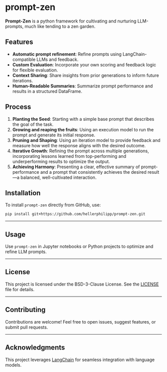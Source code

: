 # prompt-zen

**Prompt-Zen** is a python framework for cultivating and nurturing LLM-prompts, much like tending to a zen garden.

## Features

- **Automatic prompt refinement**: Refine prompts using LangChain-compatible LLMs and feedback.
- **Custom Evaluation**: Incorporate your own scoring and feedback logic for flexible evaluation.
- **Context Sharing**: Share insights from prior generations to inform future iterations.
- **Human-Readable Summaries**: Summarize prompt performance and results in a structured DataFrame.

## Process

1. **Planting the Seed**: Starting with a simple base prompt that describes the goal of the task.
2. **Growing and reaping the fruits**: Using an execution model to run the prompt and generate its initial response.
3. **Pruning and Shaping**: Using an iteration model to provide feedback and measure how well the response aligns with the desired outcome.
4. **Iterative Growth**: Refining the prompt across multiple generations, incorporating lessons learned from top-performing and underperforming results to optimize the output.
5. **Achieving Harmony**: Presenting a clear, effective summary of prompt-performance and a prompt that consistently achieves the desired result—a balanced, well-cultivated interaction.

## Installation

To install `prompt-zen` directly from GitHub, use:

```bash
pip install git+https://github.com/hellerphilipp/prompt-zen.git
```

---

## Usage

Use `prompt-zen` in Jupyter notebooks or Python projects to optimize and refine LLM prompts.

---

## License

This project is licensed under the BSD-3-Clause License. See the [LICENSE](LICENSE) file for details.

---

## Contributing

Contributions are welcome! Feel free to open issues, suggest features, or submit pull requests.

---

## Acknowledgments

This project leverages [LangChain](https://github.com/langchain-ai/langchain) for seamless integration with language models.